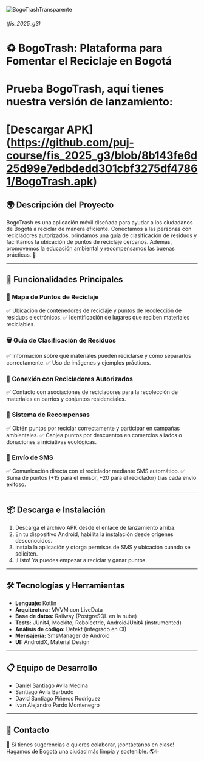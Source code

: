 ![BogoTrashTransparente](https://github.com/user-attachments/assets/4e4d677b-98ea-4686-b66c-50ed5c9136f9)

###### (fis\_2025\_g3)

# ♻️ BogoTrash: Plataforma para Fomentar el Reciclaje en Bogotá

# Prueba BogoTrash, aquí tienes nuestra versión de lanzamiento:
# [Descargar APK] (https://github.com/puj-course/fis_2025_g3/blob/8b143fe6d25d99e7edbdedd301cbf3275df47861/BogoTrash.apk)

## 🌍 Descripción del Proyecto

BogoTrash es una aplicación móvil diseñada para ayudar a los ciudadanos de Bogotá a reciclar de manera eficiente. Conectamos a las personas con recicladores autorizados, brindamos una guía de clasificación de residuos y facilitamos la ubicación de puntos de reciclaje cercanos. Además, promovemos la educación ambiental y recompensamos las buenas prácticas. 🚀

---

## 🚀 Funcionalidades Principales

### 📍 Mapa de Puntos de Reciclaje

✅ Ubicación de contenedores de reciclaje y puntos de recolección de residuos electrónicos.
✅ Identificación de lugares que reciben materiales reciclables.

### 🗑️ Guía de Clasificación de Residuos

✅ Información sobre qué materiales pueden reciclarse y cómo separarlos correctamente.
✅ Uso de imágenes y ejemplos prácticos.

### 🤝 Conexión con Recicladores Autorizados

✅ Contacto con asociaciones de recicladores para la recolección de materiales en barrios y conjuntos residenciales.

### 🎁 Sistema de Recompensas

✅ Obtén puntos por reciclar correctamente y participar en campañas ambientales.
✅ Canjea puntos por descuentos en comercios aliados o donaciones a iniciativas ecológicas.

### 📩 Envío de SMS

✅ Comunicación directa con el reciclador mediante SMS automático.
✅ Suma de puntos (+15 para el emisor, +20 para el reciclador) tras cada envío exitoso.

---

## 📦 Descarga e Instalación

1. Descarga el archivo APK desde el enlace de lanzamiento arriba.
2. En tu dispositivo Android, habilita la instalación desde orígenes desconocidos.
3. Instala la aplicación y otorga permisos de SMS y ubicación cuando se soliciten.
4. ¡Listo! Ya puedes empezar a reciclar y ganar puntos.

---

## 🛠️ Tecnologías y Herramientas

* **Lenguaje:** Kotlin
* **Arquitectura:** MVVM con LiveData
* **Base de datos:** Railway (PostgreSQL en la nube)
* **Tests:** JUnit4, Mockito, Robolectric, AndroidJUnit4 (instrumented)
* **Análisis de código:** Detekt (integrado en CI)
* **Mensajería:** SmsManager de Android
* **UI:** AndroidX, Material Design

---

## 📋 Equipo de Desarrollo

* Daniel Santiago Avila Medina
* Santiago Avila Barbudo
* David Santiago Piñeros Rodriguez
* Ivan Alejandro Pardo Montenegro

---

## 📩 Contacto

📧 Si tienes sugerencias o quieres colaborar, ¡contáctanos en clase!
Hagamos de Bogotá una ciudad más limpia y sostenible. 🌎✨


